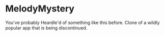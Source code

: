 # MelodyMystery
You've probably Heardle'd of something like this before. Clone of a wildly popular app that is being discontinued.
